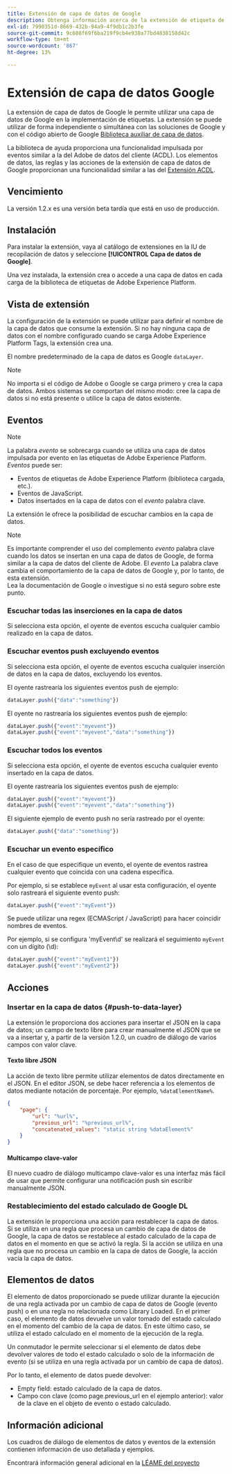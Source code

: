 ```yaml
---
title: Extensión de capa de datos de Google
description: Obtenga información acerca de la extensión de etiqueta de capa de datos del cliente de Google en Adobe Experience Platform.
exl-id: 7990351d-8669-432b-94a9-4f9db1c2b3fe
source-git-commit: 9c608f69f6ba219f9cb4e938a77bd4838158d42c
workflow-type: tm+mt
source-wordcount: '867'
ht-degree: 13%

---
```


# Extensión de capa de datos Google

La extensión de capa de datos de Google le permite utilizar una capa de datos de Google en la implementación de etiquetas. La extensión se puede utilizar de forma independiente o simultánea con las soluciones de Google y con el código abierto de Google [Biblioteca auxiliar de capa de datos](https://github.com/google/data-layer-helper).

La biblioteca de ayuda proporciona una funcionalidad impulsada por eventos similar a la del Adobe de datos del cliente (ACDL). Los elementos de datos, las reglas y las acciones de la extensión de capa de datos de Google proporcionan una funcionalidad similar a las del [Extensión ACDL](../client-data-layer/overview.md).

## Vencimiento

La versión 1.2.x es una versión beta tardía que está en uso de producción.

## Instalación

Para instalar la extensión, vaya al catálogo de extensiones en la IU de recopilación de datos y seleccione **[!UICONTROL Capa de datos de Google]**.

Una vez instalada, la extensión crea o accede a una capa de datos en cada carga de la biblioteca de etiquetas de Adobe Experience Platform.

## Vista de extensión

La configuración de la extensión se puede utilizar para definir el nombre de la capa de datos que consume la extensión. Si no hay ninguna capa de datos con el nombre configurado cuando se carga Adobe Experience Platform Tags, la extensión crea una.

El nombre predeterminado de la capa de datos es Google `dataLayer`.

>[!NOTE]
>
>No importa si el código de Adobe o Google se carga primero y crea la capa de datos. Ambos sistemas se comportan del mismo modo: cree la capa de datos si no está presente o utilice la capa de datos existente.

## Eventos

>[!NOTE]
>
>La palabra _evento_ se sobrecarga cuando se utiliza una capa de datos impulsada por evento en las etiquetas de Adobe Experience Platform. _Eventos_ puede ser:
> - Eventos de etiquetas de Adobe Experience Platform (biblioteca cargada, etc.).
> - Eventos de JavaScript.
> - Datos insertados en la capa de datos con el _evento_ palabra clave.


La extensión le ofrece la posibilidad de escuchar cambios en la capa de datos.

>[!NOTE]
>
>Es importante comprender el uso del complemento _evento_ palabra clave cuando los datos se insertan en una capa de datos de Google, de forma similar a la capa de datos del cliente de Adobe. El _evento_ La palabra clave cambia el comportamiento de la capa de datos de Google y, por lo tanto, de esta extensión.\
> Lea la documentación de Google o investigue si no está seguro sobre este punto.

### Escuchar todas las inserciones en la capa de datos

Si selecciona esta opción, el oyente de eventos escucha cualquier cambio realizado en la capa de datos.

### Escuchar eventos push excluyendo eventos

Si selecciona esta opción, el oyente de eventos escucha cualquier inserción de datos en la capa de datos, excluyendo los eventos.

El oyente rastrearía los siguientes eventos push de ejemplo:

```js
dataLayer.push({"data":"something"})
```

El oyente no rastrearía los siguientes eventos push de ejemplo:

```js
dataLayer.push({"event":"myevent"})
dataLayer.push({"event":"myevent","data":"something"})
```

### Escuchar todos los eventos

Si selecciona esta opción, el oyente de eventos escucha cualquier evento insertado en la capa de datos.

El oyente rastrearía los siguientes eventos push de ejemplo:

```js
dataLayer.push({"event":"myevent"})
dataLayer.push({"event":"myevent","data":"something"})
```

El siguiente ejemplo de evento push no sería rastreado por el oyente:

```js
dataLayer.push({"data":"something"})
```

### Escuchar un evento específico

En el caso de que especifique un evento, el oyente de eventos rastrea cualquier evento que coincida con una cadena específica.

Por ejemplo, si se establece `myEvent` al usar esta configuración, el oyente solo rastreará el siguiente evento push:

```js
dataLayer.push({"event":"myEvent"})
```

Se puede utilizar una regex (ECMAScript / JavaScript) para hacer coincidir nombres de eventos.

Por ejemplo, si se configura &#39;myEvent\d&#39; se realizará el seguimiento `myEvent` con un dígito (\d):

```js
dataLayer.push({"event":"myEvent1"})
dataLayer.push({"event":"myEvent2"})
```

## Acciones

### Insertar en la capa de datos {#push-to-data-layer}

La extensión le proporciona dos acciones para insertar el JSON en la capa de datos; un campo de texto libre para crear manualmente el JSON que se va a insertar y, a partir de la versión 1.2.0, un cuadro de diálogo de varios campos con valor clave.

#### Texto libre JSON

La acción de texto libre permite utilizar elementos de datos directamente en el JSON. En el editor JSON, se debe hacer referencia a los elementos de datos mediante notación de porcentaje. Por ejemplo, `%dataElementName%`.

```json
{
    "page": {
        "url": "%url%",
        "previous_url": "%previous_url%",
        "concatenated_values": "static string %dataElement%"
    }
}
```

#### Multicampo clave-valor

El nuevo cuadro de diálogo multicampo clave-valor es una interfaz más fácil de usar que permite configurar una notificación push sin escribir manualmente JSON.

### Restablecimiento del estado calculado de Google DL

La extensión le proporciona una acción para restablecer la capa de datos. Si se utiliza en una regla que procesa un cambio de capa de datos de Google, la capa de datos se restablece al estado calculado de la capa de datos en el momento en que se activó la regla. Si la acción se utiliza en una regla que no procesa un cambio en la capa de datos de Google, la acción vacía la capa de datos.

## Elementos de datos

El elemento de datos proporcionado se puede utilizar durante la ejecución de una regla activada por un cambio de capa de datos de Google (evento push) o en una regla no relacionada como Library Loaded. En el primer caso, el elemento de datos devuelve un valor tomado del estado calculado en el momento del cambio de la capa de datos. En este último caso, se utiliza el estado calculado en el momento de la ejecución de la regla.

Un conmutador le permite seleccionar si el elemento de datos debe devolver valores de todo el estado calculado o solo de la información de evento (si se utiliza en una regla activada por un cambio de capa de datos).

Por lo tanto, el elemento de datos puede devolver:

- Empty field: estado calculado de la capa de datos.
- Campo con clave (como page.previous_url en el ejemplo anterior): valor de la clave en el objeto de evento o estado calculado.

## Información adicional

Los cuadros de diálogo de elementos de datos y eventos de la extensión contienen información de uso detallada y ejemplos.

Encontrará información general adicional en la [LÉAME del proyecto](https://github.com/adobe/reactor-extension-googledatalayer/blob/main/README.md)
